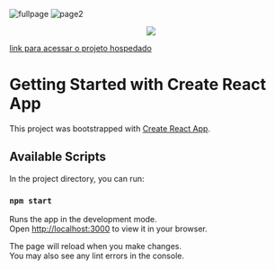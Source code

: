 ![fullpage](https://user-images.githubusercontent.com/94073563/167323003-2a922a73-ea3b-4ae7-8dbb-d53705336825.jpg)
![page2](https://user-images.githubusercontent.com/94073563/167323006-209fe514-6c49-4778-a2be-967e0d04ec03.jpg)

<div align="center">
<img src="https://user-images.githubusercontent.com/94073563/167323520-7570a177-781a-449b-aaa8-34583b266696.jpg" width="auto" />
</div>

<a href="https://netflix-clone-a62ea.web.app">link para acessar o projeto hospedado</a>

# Getting Started with Create React App

This project was bootstrapped with [Create React App](https://github.com/facebook/create-react-app).

## Available Scripts

In the project directory, you can run:

### `npm start`

Runs the app in the development mode.\
Open [http://localhost:3000](http://localhost:3000) to view it in your browser.

The page will reload when you make changes.\
You may also see any lint errors in the console.
